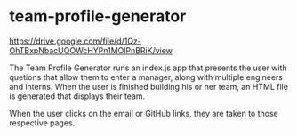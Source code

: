 # team-profile-generator

https://drive.google.com/file/d/1Qz-OhTBxpNbacUQOWcHYPn1MOlPnBRiK/view

The Team Profile Generator runs an index.js app that presents the user with quetions that allow them to enter a manager, along with multiple engineers and interns. When the user is finished building his or her team, an HTML file is generated that displays their team.

When the user clicks on the email or GitHub links, they are taken to those respective pages.
